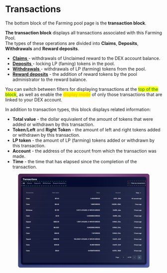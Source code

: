 # Transactions

The bottom block of the Farming pool page is the **transaction block**.

**The transaction block** displays all transactions associated with this Farming Pool.\
The types of these operations are divided into **Claims**, **Deposits**, **Withdrawals** and **Reward deposits**.

* [**Claims** ](../../how-to/claim-reward.md)- withdrawals of Unclaimed reward to the DEX account balance.
* [**Deposits** ](../../how-to/deposit-farm-tokens.md)- locking LP (faming) tokens in the pool.
* [**Withdrawals** ](../../how-to/withdraw-farm-tokens.md)- withdrawals of LP (farming) tokens from the pool.
* [**Reward deposits**](../../../concepts/reward-token.md) - the addition of reward tokens by the pool administrator to the reward balance.

You can switch between filters for displaying transactions at the <mark style="color:green;">top of the block</mark>, as well as enable the <mark style="color:orange;">display mode</mark> of only those transactions that are linked to your DEX account.

In addition to transaction types, this block displays related information:

* **Total value** - the dollar equivalent of the amount of tokens that were added or withdrawn by this transaction.
* **Token**/**Left** and **Right Token** - the amount of left and right tokens added or withdrawn by this transaction.
* **LP token** - the amount of LP (farming) tokens added or withdrawn by this transaction.
* **Account** - the address of the account from which the transaction was made.
* **Time** - the time that has elapsed since the completion of the transaction.

<figure><img src="../../../../../.gitbook/assets/image (96).png" alt=""><figcaption></figcaption></figure>
